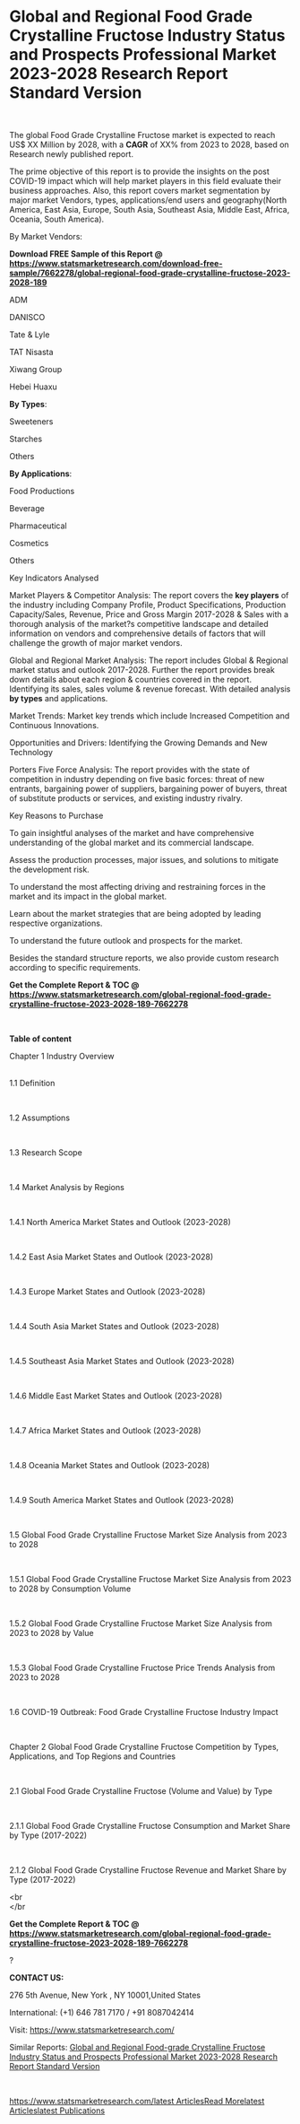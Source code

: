 <h1>Global and Regional Food Grade Crystalline Fructose Industry Status and Prospects Professional Market 2023-2028 Research Report Standard Version</h1><br/><p>The global Food Grade Crystalline Fructose market is expected to reach US$ XX Million by 2028, with a <strong>CAGR</strong> of XX% from 2023 to 2028, based on Research newly published report.</p>
 
 
 
 <p>The prime objective of this report is to provide the insights on the post COVID-19 impact which will help market players in this field evaluate their business approaches. Also, this report covers market segmentation by major market Vendors, types, applications/end users and geography(North America, East Asia, Europe, South Asia, Southeast Asia, Middle East, Africa, Oceania, South America).</p>
 
 
 
 <p>By Market Vendors:</p>
 
 
 
 <p><strong>Download FREE Sample of this Report @ <a href="https://www.statsmarketresearch.com/download-free-sample/7662278/global-regional-food-grade-crystalline-fructose-2023-2028-189">https://www.statsmarketresearch.com/download-free-sample/7662278/global-regional-food-grade-crystalline-fructose-2023-2028-189</a></strong></p>
 
 
 
 <p>ADM</p>
 
 
 
 <p>DANISCO</p>
 
 
 
 <p>Tate & Lyle</p>
 
 
 
 <p>TAT Nisasta</p>
 
 
 
 <p>Xiwang Group</p>
 
 
 
 <p>Hebei Huaxu</p>
 
 
 
 <p><strong>By Types</strong>:</p>
 
 
 
 <p>Sweeteners</p>
 
 
 
 <p>Starches</p>
 
 
 
 <p>Others</p>
 
 
 
 <p><strong><strong>By Applications</strong></strong>:</p>
 
 
 
 <p>Food Productions</p>
 
 
 
 <p>Beverage</p>
 
 
 
 <p>Pharmaceutical</p>
 
 
 
 <p>Cosmetics</p>
 
 
 
 <p>Others</p>
 
 
 
 <p>Key Indicators Analysed</p>
 
 
 
 <p>Market Players & Competitor Analysis: The report covers the <strong>key players</strong> of the industry including Company Profile, Product Specifications, Production Capacity/Sales, Revenue, Price and Gross Margin 2017-2028 & Sales with a thorough analysis of the market?s competitive landscape and detailed information on vendors and comprehensive details of factors that will challenge the growth of major market vendors.</p>
 
 
 
 <p>Global and Regional Market Analysis: The report includes Global & Regional market status and outlook 2017-2028. Further the report provides break down details about each region & countries covered in the report. Identifying its sales, sales volume & revenue forecast. With detailed analysis <strong>by types</strong> and applications.</p>
 
 
 
 <p>Market Trends: Market key trends which include Increased Competition and Continuous Innovations.</p>
 
 
 
 <p>Opportunities and Drivers: Identifying the Growing Demands and New Technology</p>
 
 
 
 <p>Porters Five Force Analysis: The report provides with the state of competition in industry depending on five basic forces: threat of new entrants, bargaining power of suppliers, bargaining power of buyers, threat of substitute products or services, and existing industry rivalry.</p>
 
 
 
 <p>Key Reasons to Purchase</p>
 
 
 
 <p>To gain insightful analyses of the market and have comprehensive understanding of the global market and its commercial landscape.</p>
 
 
 
 <p>Assess the production processes, major issues, and solutions to mitigate the development risk.</p>
 
 
 
 <p>To understand the most affecting driving and restraining forces in the market and its impact in the global market.</p>
 
 
 
 <p>Learn about the market strategies that are being adopted by leading respective organizations.</p>
 
 
 
 <p>To understand the future outlook and prospects for the market.</p>
 
 
 
 <p>Besides the standard structure reports, we also provide custom research according to specific requirements.</p>
 
 
 
 <div><b>Get the Complete Report & TOC @ <a href="https://www.statsmarketresearch.com/global-regional-food-grade-crystalline-fructose-2023-2028-189-7662278">https://www.statsmarketresearch.com/global-regional-food-grade-crystalline-fructose-2023-2028-189-7662278</a></b></div>
 
 
 
 <p><br />
 
 <b>Table of content</b></p>
 
 
 
 <p>Chapter 1 Industry Overview<br />
 
 <br />
 
 1.1 Definition<br />
 
 <br />
 
 1.2 Assumptions<br />
 
 <br />
 
 1.3 Research Scope<br />
 
 <br />
 
 1.4 Market Analysis by Regions<br />
 
 <br />
 
 1.4.1 North America Market States and Outlook (2023-2028)<br />
 
 <br />
 
 1.4.2 East Asia Market States and Outlook (2023-2028)<br />
 
 <br />
 
 1.4.3 Europe Market States and Outlook (2023-2028)<br />
 
 <br />
 
 1.4.4 South Asia Market States and Outlook (2023-2028)<br />
 
 <br />
 
 1.4.5 Southeast Asia Market States and Outlook (2023-2028)<br />
 
 <br />
 
 1.4.6 Middle East Market States and Outlook (2023-2028)<br />
 
 <br />
 
 1.4.7 Africa Market States and Outlook (2023-2028)<br />
 
 <br />
 
 1.4.8 Oceania Market States and Outlook (2023-2028)<br />
 
 <br />
 
 1.4.9 South America Market States and Outlook (2023-2028)<br />
 
 <br />
 
 1.5 Global Food Grade Crystalline Fructose Market Size Analysis from 2023 to 2028<br />
 
 <br />
 
 1.5.1 Global Food Grade Crystalline Fructose Market Size Analysis from 2023 to 2028 by Consumption Volume<br />
 
 <br />
 
 1.5.2 Global Food Grade Crystalline Fructose Market Size Analysis from 2023 to 2028 by Value<br />
 
 <br />
 
 1.5.3 Global Food Grade Crystalline Fructose Price Trends Analysis from 2023 to 2028<br />
 
 <br />
 
 1.6 COVID-19 Outbreak: Food Grade Crystalline Fructose Industry Impact<br />
 
 <br />
 
 Chapter 2 Global Food Grade Crystalline Fructose Competition by Types, Applications, and Top Regions and Countries<br />
 
 <br />
 
 2.1 Global Food Grade Crystalline Fructose (Volume and Value) by Type<br />
 
 <br />
 
 2.1.1 Global Food Grade Crystalline Fructose Consumption and Market Share by Type (2017-2022)<br />
 
 <br />
 
 2.1.2 Global Food Grade Crystalline Fructose Revenue and Market Share by Type (2017-2022)<br />
 
 <br<br></br<br></p>
 
 
 
 <div><b>Get the Complete Report & TOC @ <a href="https://www.statsmarketresearch.com/global-regional-food-grade-crystalline-fructose-2023-2028-189-7662278">https://www.statsmarketresearch.com/global-regional-food-grade-crystalline-fructose-2023-2028-189-7662278</a></b></div>
 
 
 
 <p>? </p>
 
 
 
 <p><b>CONTACT US:</b><br />
 
 276 5th Avenue, New York , NY 10001,United States<br />
 
 International: (+1) 646 781 7170 / +91 8087042414<br />
 
 Visit: <a href="https://www.statsmarketresearch.com/">https://www.statsmarketresearch.com/</a><br />
 
 Similar Reports: <a href="https://www.statsmarketresearch.com/global-regional-food-grade-crystalline-fructose-2023-2028-189-7662278">Global and Regional Food-grade Crystalline Fructose Industry Status and Prospects Professional Market 2023-2028 Research Report Standard Version</a><br />
 
 <br />
 
 <a href="https://gyeongbokgung.com">https://www.statsmarketresearch.com/</a><a href="https://hallyeomaritime.com">latest Articles</a><a href="https://jingwansa.com">Read More</a><a href="https://nguoiviet.jp/">latest Articles</a><a href="https://www.intelmarketresearch.com/">latest Publications</a></p>